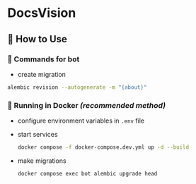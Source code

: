 # DocsVision

## 🚀 How to Use

### 📌 Commands for bot


- create migration
```bash
alembic revision --autogenerate -m "{about}"
```


### 🐳 Running in Docker _(recommended method)_

-   configure environment variables in `.env` file

-   start services

    ```bash
    docker compose -f docker-compose.dev.yml up -d --build
    ```

-   make migrations

    ```bash
    docker compose exec bot alembic upgrade head
    ```
